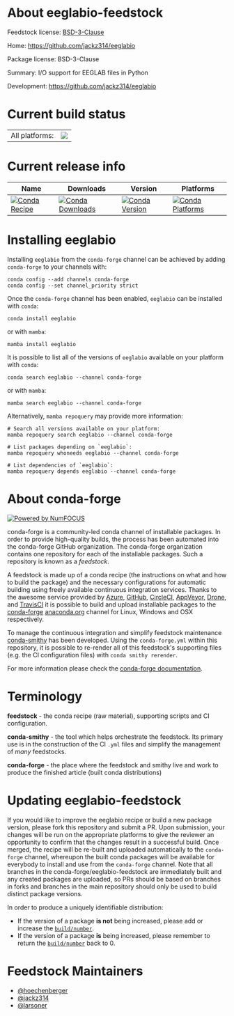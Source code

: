 About eeglabio-feedstock
========================

Feedstock license: [BSD-3-Clause](https://github.com/conda-forge/eeglabio-feedstock/blob/main/LICENSE.txt)

Home: https://github.com/jackz314/eeglabio

Package license: BSD-3-Clause

Summary: I/O support for EEGLAB files in Python

Development: https://github.com/jackz314/eeglabio

Current build status
====================


<table><tr><td>All platforms:</td>
    <td>
      <a href="https://dev.azure.com/conda-forge/feedstock-builds/_build/latest?definitionId=16010&branchName=main">
        <img src="https://dev.azure.com/conda-forge/feedstock-builds/_apis/build/status/eeglabio-feedstock?branchName=main">
      </a>
    </td>
  </tr>
</table>

Current release info
====================

| Name | Downloads | Version | Platforms |
| --- | --- | --- | --- |
| [![Conda Recipe](https://img.shields.io/badge/recipe-eeglabio-green.svg)](https://anaconda.org/conda-forge/eeglabio) | [![Conda Downloads](https://img.shields.io/conda/dn/conda-forge/eeglabio.svg)](https://anaconda.org/conda-forge/eeglabio) | [![Conda Version](https://img.shields.io/conda/vn/conda-forge/eeglabio.svg)](https://anaconda.org/conda-forge/eeglabio) | [![Conda Platforms](https://img.shields.io/conda/pn/conda-forge/eeglabio.svg)](https://anaconda.org/conda-forge/eeglabio) |

Installing eeglabio
===================

Installing `eeglabio` from the `conda-forge` channel can be achieved by adding `conda-forge` to your channels with:

```
conda config --add channels conda-forge
conda config --set channel_priority strict
```

Once the `conda-forge` channel has been enabled, `eeglabio` can be installed with `conda`:

```
conda install eeglabio
```

or with `mamba`:

```
mamba install eeglabio
```

It is possible to list all of the versions of `eeglabio` available on your platform with `conda`:

```
conda search eeglabio --channel conda-forge
```

or with `mamba`:

```
mamba search eeglabio --channel conda-forge
```

Alternatively, `mamba repoquery` may provide more information:

```
# Search all versions available on your platform:
mamba repoquery search eeglabio --channel conda-forge

# List packages depending on `eeglabio`:
mamba repoquery whoneeds eeglabio --channel conda-forge

# List dependencies of `eeglabio`:
mamba repoquery depends eeglabio --channel conda-forge
```


About conda-forge
=================

[![Powered by
NumFOCUS](https://img.shields.io/badge/powered%20by-NumFOCUS-orange.svg?style=flat&colorA=E1523D&colorB=007D8A)](https://numfocus.org)

conda-forge is a community-led conda channel of installable packages.
In order to provide high-quality builds, the process has been automated into the
conda-forge GitHub organization. The conda-forge organization contains one repository
for each of the installable packages. Such a repository is known as a *feedstock*.

A feedstock is made up of a conda recipe (the instructions on what and how to build
the package) and the necessary configurations for automatic building using freely
available continuous integration services. Thanks to the awesome service provided by
[Azure](https://azure.microsoft.com/en-us/services/devops/), [GitHub](https://github.com/),
[CircleCI](https://circleci.com/), [AppVeyor](https://www.appveyor.com/),
[Drone](https://cloud.drone.io/welcome), and [TravisCI](https://travis-ci.com/)
it is possible to build and upload installable packages to the
[conda-forge](https://anaconda.org/conda-forge) [anaconda.org](https://anaconda.org/)
channel for Linux, Windows and OSX respectively.

To manage the continuous integration and simplify feedstock maintenance
[conda-smithy](https://github.com/conda-forge/conda-smithy) has been developed.
Using the ``conda-forge.yml`` within this repository, it is possible to re-render all of
this feedstock's supporting files (e.g. the CI configuration files) with ``conda smithy rerender``.

For more information please check the [conda-forge documentation](https://conda-forge.org/docs/).

Terminology
===========

**feedstock** - the conda recipe (raw material), supporting scripts and CI configuration.

**conda-smithy** - the tool which helps orchestrate the feedstock.
                   Its primary use is in the construction of the CI ``.yml`` files
                   and simplify the management of *many* feedstocks.

**conda-forge** - the place where the feedstock and smithy live and work to
                  produce the finished article (built conda distributions)


Updating eeglabio-feedstock
===========================

If you would like to improve the eeglabio recipe or build a new
package version, please fork this repository and submit a PR. Upon submission,
your changes will be run on the appropriate platforms to give the reviewer an
opportunity to confirm that the changes result in a successful build. Once
merged, the recipe will be re-built and uploaded automatically to the
`conda-forge` channel, whereupon the built conda packages will be available for
everybody to install and use from the `conda-forge` channel.
Note that all branches in the conda-forge/eeglabio-feedstock are
immediately built and any created packages are uploaded, so PRs should be based
on branches in forks and branches in the main repository should only be used to
build distinct package versions.

In order to produce a uniquely identifiable distribution:
 * If the version of a package **is not** being increased, please add or increase
   the [``build/number``](https://docs.conda.io/projects/conda-build/en/latest/resources/define-metadata.html#build-number-and-string).
 * If the version of a package **is** being increased, please remember to return
   the [``build/number``](https://docs.conda.io/projects/conda-build/en/latest/resources/define-metadata.html#build-number-and-string)
   back to 0.

Feedstock Maintainers
=====================

* [@hoechenberger](https://github.com/hoechenberger/)
* [@jackz314](https://github.com/jackz314/)
* [@larsoner](https://github.com/larsoner/)


